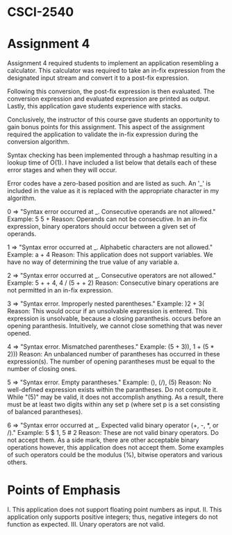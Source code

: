 # CSCI-2540
# Assignment 4
Assignment 4 required students to implement an application resembling a calculator. 
This calculator was required to take an in-fix expression from the designated input
stream and convert it to a post-fix expression.

Following this conversion, the post-fix expression is then evaluated. The conversion
expression and evaluated expression are printed as output. Lastly, this application
gave students experience with stacks.

Conclusively, the instructor of this course gave students an opportunity to gain
bonus points for this assignment. This aspect of the assignment required the
application to validate the in-fix expression during the conversion algorithm.

Syntax checking has been implemented through a hashmap resulting in a lookup
time of O(1). I have included a list below that details each of these error
stages and when they will occur.

Error codes have a zero-based position and are listed as such. An '_'
is included in the value as it is replaced with the appropriate character
in my algorithm.

0 => "Syntax error occurred at _. Consecutive operands are not allowed."
  Example: 5 5 + 
  Reason: Operands can not be consecutive. In an in-fix expression, 
          binary operators should occur between a given set of operands.
          
1 => "Syntax error occurred at _. Alphabetic characters are not allowed."
  Example: a + 4
  Reason: This application does not support variables. We have no way
          of determining the true value of any variable a.
          
2 => "Syntax error occurred at _. Consecutive operators are not allowed."
  Example: 5 + + 4, 4 / (5 + + 2)
  Reason: Consecutive binary operations are not permitted in an in-fix expression.
        
3 => "Syntax error. Improperly nested parentheses."
  Example: )2 + 3(
  Reason: This would occur if an unsolvable expression is entered.
          This expression is unsolvable, because a closing paranthesis.
          occurs before an opening paranthesis. Intuitively, we cannot
          close something that was never opened.
          
4 => "Syntax error. Mismatched parentheses."
  Example: (5 + 3)), 1 + (5 * 2)))
  Reason: An unbalanced number of parantheses has occurred
          in these expression(s). The number of opening parantheses
          must be equal to the number of closing ones.
          
5 => "Syntax error. Empty parantheses."
  Example: (), (/), (5)
  Reason: No well-defined expression exists within the parantheses. Do not compute it.
          While "(5)" may be valid, it does not accomplish anything. As a result, there
          must be at least two digits within any set p (where set p is a set consisting
          of balanced parantheses).
          
6 => "Syntax error occurred at _. Expected valid binary operator (+, -, *, or /)."
  Example: 5 $ 1, 5 # 2
  Reason: These are not valid binary operators. Do not accept them.
          As a side mark, there are other acceptable binary operations
          however, this application does not accept them. Some examples
          of such operators could be the modulus (%), bitwise operators
          and various others.
          
# Points of Emphasis
I. This application does not support floating point numbers as input.
II. This application only supports positive integers; thus, negative
    integers do not function as expected.
III. Unary operators are not valid.
